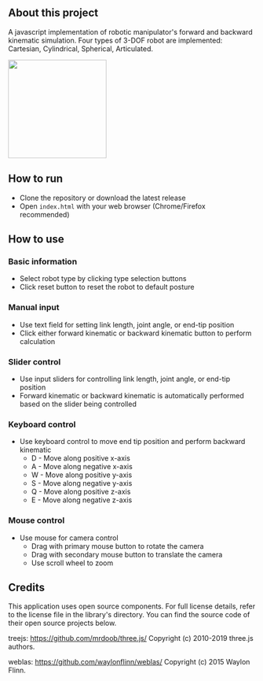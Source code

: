 ## About this project ##
A javascript implementation of robotic manipulator's forward and backward kinematic simulation.
Four types of 3-DOF robot are implemented: Cartesian, Cylindrical, Spherical, Articulated.

<img src="https://imgur.com/5CYxZIM" width=200>

## How to run ##
* Clone the repository or download the latest release
* Open `index.html` with your web browser (Chrome/Firefox recommended)

## How to use ##
### Basic information ###
* Select robot type by clicking type selection buttons
* Click reset button to reset the robot to default posture

### Manual input ###
* Use text field for setting link length, joint angle, or end-tip position
* Click either forward kinematic or backward kinematic button to perform calculation

### Slider control ###
* Use input sliders for controlling link length, joint angle, or end-tip position
* Forward kinematic or backward kinematic is automatically performed based on the slider being controlled

### Keyboard control ###
* Use keyboard control to move end tip position and perform backward kinematic
    * D - Move along positive x-axis
    * A - Move along negative x-axis
    * W - Move along positive y-axis
    * S - Move along negative y-axis
    * Q - Move along positive z-axis
    * E - Move along negative z-axis

### Mouse control ###
* Use mouse for camera control
    * Drag with primary mouse button to rotate the camera
    * Drag with secondary mouse button to translate the camera
    * Use scroll wheel to zoom

## Credits ##
This application uses open source components. For full license details, refer to the license file in the library's directory. You can find the source code of their open source projects below.

treejs: https://github.com/mrdoob/three.js/
Copyright (c) 2010-2019 three.js authors.

weblas: https://github.com/waylonflinn/weblas/
Copyright (c) 2015 Waylon Flinn.